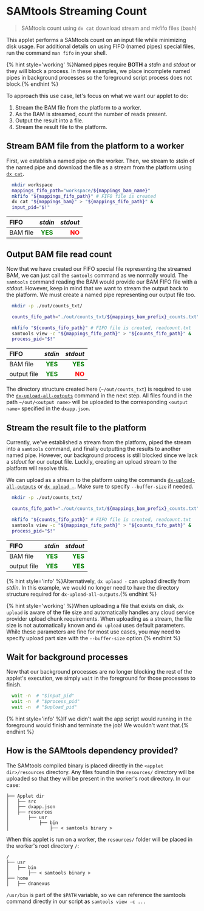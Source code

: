# SAMtools Streaming Count

> SAMtools count using `dx cat` download stream and mkfifo files (bash)

This applet performs a SAMtools count on an input file while minimizing disk usage. For additional details on using FIFO (named pipes) special files, run the command `man fifo` in your shell.

{% hint style='working' %}Named pipes require **BOTH** a *stdin* and *stdout* or they will block a process. In these examples, we place incomplete named pipes in background processes so the foreground script process does not block.{% endhint %}

To approach this use case, let's focus on what we want our applet to do:

1. Stream the BAM file from the platform to a worker.
2. As the BAM is streamed, count the number of reads present.
3. Output the result into a file.
4. Stream the result file to the platform.

## Stream BAM file from the platform to a worker

First, we establish a named pipe on the worker. Then, we stream to *stdin* of the named pipe and download the file as a stream from the platform using [`dx cat`](https://wiki.dnanexus.com/Command-Line-Client/Index-of-dx-Commands#cat).

```bash
  mkdir workspace
  mappings_fifo_path="workspace/${mappings_bam_name}"
  mkfifo "${mappings_fifo_path}" # FIFO file is created
  dx cat "${mappings_bam}" > "${mappings_fifo_path}" &
  input_pid="$!"
```

| FIFO | *stdin* | *stdout* |
|:--------|:-------:|--------:|
| BAM file   | <span style="color: green">**YES**</span>   | <span style="color: red">**NO**</span>   |

## Output BAM file read count
Now that we have created our FIFO special file representing the streamed BAM, we can just call the `samtools` command as we normally would. The `samtools` command reading the BAM would provide our BAM FIFO file with a *stdout*. However, keep in mind that we want to stream the output back to the platform. We must create a named pipe representing our output file too.

```bash
  mkdir -p ./out/counts_txt/

  counts_fifo_path="./out/counts_txt/${mappings_bam_prefix}_counts.txt"

  mkfifo "${counts_fifo_path}" # FIFO file is created, readcount.txt
  samtools view -c "${mappings_fifo_path}" > "${counts_fifo_path}" &
  process_pid="$!"
```

| FIFO | *stdin* | *stdout* |
|:--------|:-------:|--------:|
| BAM file   | <span style="color: green">**YES**</span>   | <span style="color: green">**YES**</span>   |
| output file   | <span style="color: green">**YES**</span>   | <span style="color: red">**NO**</span>   |

The directory structure created here (`~/out/counts_txt`) is required to use the [`dx-upload-all-outputs`](https://wiki.dnanexus.com/Helpstrings-of-SDK-Command-Line-Utilities#dx-upload-all-outputs) command in the next step.
All files found in the path `~/out/<output name>` will be uploaded to the corresponding `<output name>` specified in the `dxapp.json`.

## Stream the result file to the platform

Currently, we've established a stream from the platform, piped the stream into a `samtools` command, and finally outputting the results to another named pipe. However, our background process is still blocked since we lack a *stdout* for our output file. Luckily, creating an upload stream to the platform will resolve this.

We can upload as a stream to the platform using the commands [`dx-upload-all-outputs`](https://wiki.dnanexus.com/Helpstrings-of-SDK-Command-Line-Utilities#dx-upload-all-outputs) or [`dx upload -`](https://wiki.dnanexus.com/Command-Line-Client/Index-of-dx-Commands?q=dx-upload-all-outputs#upload). Make sure to specify `--buffer-size` if needed.

```bash
  mkdir -p ./out/counts_txt/

  counts_fifo_path="./out/counts_txt/${mappings_bam_prefix}_counts.txt"

  mkfifo "${counts_fifo_path}" # FIFO file is created, readcount.txt
  samtools view -c "${mappings_fifo_path}" > "${counts_fifo_path}" &
  process_pid="$!"
```

| FIFO | *stdin* | *stdout* |
|:--------|:-------:|--------:|
| BAM file   | <span style="color: green">**YES**</span>   | <span style="color: green">**YES**</span>   |
| output file   | <span style="color: green">**YES**</span>   | <span style="color: green">**YES**</span>   |

{% hint style='info' %}Alternatively, `dx upload -` can upload directly from *stdin*. In this example, we would no longer need to have the directory structure required for `dx-upload-all-outputs`.{% endhint %}

{% hint style='working' %}When uploading a file that exists on disk, `dx upload` is aware of the file size and automatically handles any cloud service provider upload chunk requirements. When uploading as a stream, the file size is not automatically known and `dx upload` uses default parameters. While these parameters are fine for most use cases, you may need to specify upload part size with the `--buffer-size` option.{% endhint %}

## Wait for background processes

Now that our background processes are no longer blocking the rest of the applet's execution, we simply `wait` in the foreground for those processes to finish.

```bash
  wait -n  # "$input_pid"
  wait -n  # "$process_pid"
  wait -n  # "$upload_pid"
```


{% hint style='info' %}If we didn't wait the app script would running in the foreground would finish and terminate the job! We wouldn't want that.{% endhint %}

## How is the SAMtools dependency provided?

The SAMtools compiled binary is placed directly in the `<applet dir>/resources` directory. Any files found in the `resources/` directory will be uploaded so that they will be present in the worker's root directory. In our case:

```
├── Applet dir
│   ├── src
│   ├── dxapp.json
│   ├── resources
│       ├── usr
│           ├── bin
│               ├── < samtools binary >
```

When this applet is run on a worker, the `resources/` folder will be placed in the worker's root directory `/`:

```
/
├── usr
│   ├── bin
│       ├── < samtools binary >
├── home
│   ├── dnanexus
```

`/usr/bin` is part of the `$PATH` variable, so we can reference the samtools command directly in our script as `samtools view -c ...`
